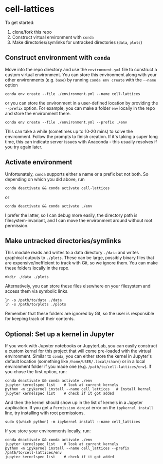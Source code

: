 # cell-lattices

To get started:
1. clone/fork this repo
2. Construct virtual environment with `conda`
3. Make directories/symlinks for untracked directories (`data`, `plots`)

## Construct environment with `conda`
Move into the repo directory and use the `environment.yml` file to construct a custom virtual environment. You can store this environment along with your other environments (e.g. `base`) by running `conda env create` with the `--name` option

```
conda env create --file ./environment.yml --name cell-lattices
```

or you can store the environment in a user-defined location by providing the `--prefix` option. For example, you can make a folder `env` locally in the repo and store the environment there.

```
conda env create --file ./environment.yml --prefix ./env
```

This can take a while (sometimes up to 10-20 mins) to solve the environment. Follow the prompts to finish creation. If it's taking a super long time, this can indicate server issues with Anaconda - this usually resolves if you try again later.

## Activate environment

Unfortunately, `conda` supports either a name or a prefix but not both. So depending on which you did above, run

```
conda deactivate && conda activate cell-lattices
```

or

```
conda deactivate && conda activate ./env
```

I prefer the latter, so I can debug more easily, the directory path is filesystem-invariant, and I can move the environment around without root permission.

## Make untracked directories/symlinks

This module reads and writes to a data directory `./data` and writes graphical outputs to `./plots`. These can be large, possibly binary files that are expensive/inefficient to track with Git, so we ignore them. You can make these folders locally in the repo.

```
mkdir ./data ./plots
```

Alternatively, you can store these files elsewhere on your filesystem and access them via symbolic links.

```
ln -s /path/to/data ./data
ln -s /path/to/plots ./plots
```

Remember that these folders are ignored by Git, so the user is responsible for keeping track of their contents.

## Optional: Set up a kernel in Jupyter

If you work with Jupyter notebooks or JupyterLab, you can easily construct a custom kernel for this project that will come pre-loaded with the virtual environment. Similar to `conda`, you can either store the kernel in Jupyter's default location (something like `/home/USER/.local/share`) or in a local environment folder if you made one (e.g. `/path/to/cell-lattices/env`). If you chose the first option, run:

```
conda deactivate && conda activate ./env
jupyter kernelspec list    # look at current kernels
python -m ipykernel install --name cell_lattices   # Install kernel
jupyter kernelspec list    # check if it got added
```

And then the kernel should show up in the list of kernels in a Jupyter application. If you get a `Permission denied` error on the `ipykernel install` line, try installing with root permissions.

```
sudo $(which python) -m ipykernel install --name cell_lattices
```

If you store your environments locally, run:

```
conda deactivate && conda activate ./env
jupyter kernelspec list    # look at current kernels
python -m ipykernel install --name cell_lattices --prefix /path/to/cell-lattices/env
jupyter kernelspec list    # check if it got added
```
